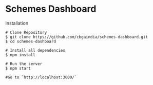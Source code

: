 # Schemes Dashboard

Installation

```
# Clone Repository
$ git clone https://github.com/cbgaindia/schemes-dashboard.git
$ cd schemes-dashboard

# Install all dependencies
$ npm install

# Run the server
$ npm start

#Go to `http://localhost:3000/` 

```
